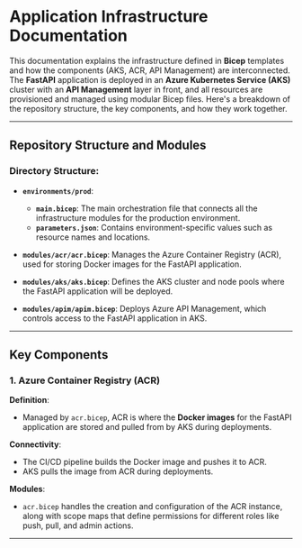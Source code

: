 # Application Infrastructure Documentation

This documentation explains the infrastructure defined in **Bicep** templates and how the components (AKS, ACR, API Management) are interconnected. The **FastAPI** application is deployed in an **Azure Kubernetes Service (AKS)** cluster with an **API Management** layer in front, and all resources are provisioned and managed using modular Bicep files. Here's a breakdown of the repository structure, the key components, and how they work together.

---

## Repository Structure and Modules

### Directory Structure:
- **`environments/prod`**: 
  - **`main.bicep`**: The main orchestration file that connects all the infrastructure modules for the production environment.
  - **`parameters.json`**: Contains environment-specific values such as resource names and locations.
  
- **`modules/acr/acr.bicep`**: Manages the Azure Container Registry (ACR), used for storing Docker images for the FastAPI application.
  
- **`modules/aks/aks.bicep`**: Defines the AKS cluster and node pools where the FastAPI application will be deployed.
  
- **`modules/apim/apim.bicep`**: Deploys Azure API Management, which controls access to the FastAPI application in AKS.

---

## Key Components

### 1. Azure Container Registry (ACR)

**Definition**:  
- Managed by `acr.bicep`, ACR is where the **Docker images** for the FastAPI application are stored and pulled from by AKS during deployments.

**Connectivity**:
- The CI/CD pipeline builds the Docker image and pushes it to ACR.
- AKS pulls the image from ACR during deployments.

**Modules**:
- `acr.bicep` handles the creation and configuration of the ACR instance, along with scope maps that define permissions for different roles like push, pull, and admin actions.

---
